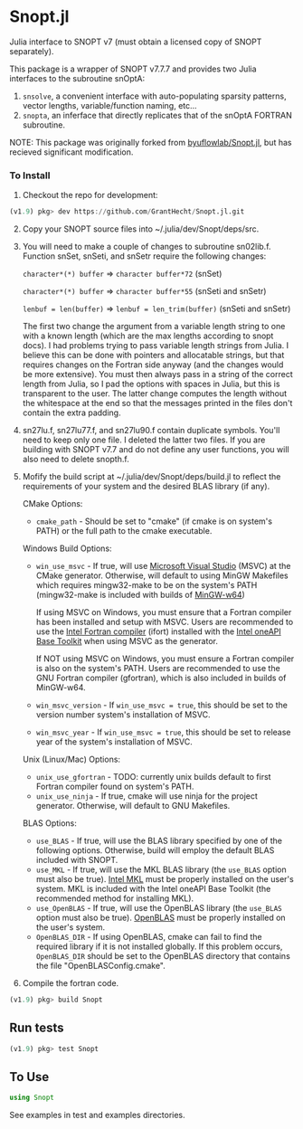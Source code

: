 # Snopt.jl

Julia interface to SNOPT v7 (must obtain a licensed copy of SNOPT separately).

This package is a wrapper of SNOPT v7.7.7 and provides two Julia interfaces to the subroutine snOptA: 
1. `snsolve`, a convenient interface with auto-populating sparsity patterns, vector lengths, variable/function naming, etc... 
2. `snopta`, an inferface that directly replicates that of the snOptA FORTRAN subroutine. 

NOTE: This package was originally forked from [byuflowlab/Snopt.jl](https://github.com/byuflowlab/Snopt.jl), but has recieved significant modification.

### To Install

1. Checkout the repo for development:
```julia
(v1.9) pkg> dev https://github.com/GrantHecht/Snopt.jl.git
```

2. Copy your SNOPT source files into ~/.julia/dev/Snopt/deps/src.

3. You will need to make a couple of changes to subroutine sn02lib.f. Function snSet, snSeti, and snSetr require the following changes:

    `character*(*) buffer` => `character buffer*72`   (snSet)

    `character*(*) buffer` => `character buffer*55`  (snSeti and snSetr)

    `lenbuf = len(buffer)` => `lenbuf = len_trim(buffer)`  (snSeti and snSetr)

    The first two change the argument from a variable length string to one with a known length (which are the max lengths according to snopt docs).  I had problems trying to pass variable length strings from Julia.  I believe this can be done with pointers and allocatable strings, but that requires changes on the Fortran side anyway (and the changes would be more extensive).  You must then always pass in a string of the correct length from Julia, so I pad the options with spaces in Julia, but this is transparent to the user.  The latter change computes the length without the whitespace at the end so that the messages printed in the files don't contain the extra padding.

4.  sn27lu.f, sn27lu77.f, and sn27lu90.f contain duplicate symbols.  You'll need to keep only one file.  I deleted the latter two files. If you are building with SNOPT v7.7 and do not define any user functions, you will also need to delete snopth.f.

5. Mofify the build script at ~/.julia/dev/Snopt/deps/build.jl to reflect the requirements of your system and the desired BLAS library (if any).

    CMake Options:
    * `cmake_path` - Should be set to "cmake" (if cmake is on system's PATH) or the full path to the cmake executable.

    Windows Build Options:
    * `win_use_msvc` - If true, will use [Microsoft Visual Studio](https://visualstudio.microsoft.com/downloads/) (MSVC) at the CMake generator. Otherwise, will default to using MinGW Makefiles which requires mingw32-make to be on the system's PATH (mingw32-make is included with builds of [MinGW-w64](https://github.com/niXman/mingw-builds-binaries/releases))
      
      If using MSVC on Windows, you must ensure that a Fortran compiler has been installed and setup with MSVC. Users are recommended to use the [Intel Fortran compiler](https://www.intel.com/content/www/us/en/developer/tools/oneapi/fortran-compiler.html#gs.38acdw) (ifort) installed with the [Intel oneAPI Base Toolkit](https://www.intel.com/content/www/us/en/developer/tools/oneapi/base-toolkit.html#gs.38afbg) when using MSVC as the generator.

      If NOT using MSVC on Windows, you must ensure a Fortran compiler is also on the system's PATH. Users are recommended to use the GNU Fortran compiler (gfortran), which is also included in builds of MinGW-w64.
      
    * `win_msvc_version` - If `win_use_msvc = true`, this should be set to the version number system's installation of MSVC.
    * `win_msvc_year` - If `win_use_msvc = true`, this should be set to release year of the system's installation of MSVC.
  
    Unix (Linux/Mac) Options:
    * `unix_use_gfortran` - TODO: currently unix builds default to first Fortran compiler found on system's PATH.
    * `unix_use_ninja` - If true, cmake will use ninja for the project generator. Otherwise, will default to GNU Makefiles.
  
    BLAS Options:
    * `use_BLAS` - If true, will use the BLAS library specified by one of the following options. Otherwise, build will employ the default BLAS included with SNOPT.
    * `use_MKL` - If true, will use the MKL BLAS library (the `use_BLAS` option must also be true). [Intel MKL](https://www.intel.com/content/www/us/en/developer/tools/oneapi/onemkl-download.html) must be properly installed on the user's system. MKL is included with the Intel oneAPI Base Toolkit (the recommended method for installing MKL).
    * `use_OpenBLAS` - If true, will use the OpenBLAS library (the `use_BLAS` option must also be true). [OpenBLAS](https://www.openblas.net/) must be properly installed on the user's system.
    * `OpenBLAS_DIR` - If using OpenBLAS, cmake can fail to find the required library if it is not installed globally. If this problem occurs, `OpenBLAS_DIR` should be set to the OpenBLAS directory that contains the file "OpenBLASConfig.cmake".

7. Compile the fortran code.
```julia
(v1.9) pkg> build Snopt
```

## Run tests

```julia
(v1.9) pkg> test Snopt
```

## To Use

```julia
using Snopt
```

See examples in test and examples directories.
